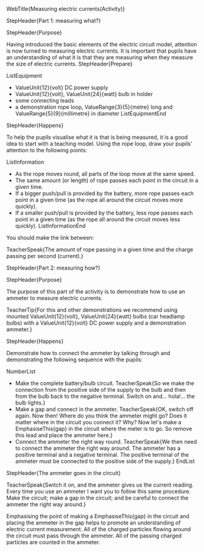WebTitle{Measuring electric currents(Activity)}

StepHeader{Part 1: measuring what?}

StepHeader{Purpose}

Having introduced the basic elements of the electric circuit model, attention is now turned to measuring electric currents. It is important that pupils have an understanding of what it is that they are measuring when they measure the size of electric currents.
StepHeader{Prepare}

ListEquipment
- ValueUnit{12}{volt} DC power supply
- ValueUnit{12}{volt}, ValueUnit{24}{watt} bulb in holder
- some connecting leads
- a demonstration rope loop, ValueRange{3}{5}{metre} long and ValueRange{5}{9}{millimetre} in diameter
ListEquipmentEnd

StepHeader{Happens}

To help the pupils visualise what it is that is being measured, it is a good idea to start with a teaching model. Using the rope loop, draw your pupils' attention to the following points:

ListInformation
- As the rope moves round, all parts of the loop move at the same speed.
- The same amount (or length) of rope passes each point in the circuit in a given time.
- If a bigger push/pull is provided by the battery, more rope passes each point in a given time (as the rope all around the circuit moves more quickly).
- If a smaller push/pull is provided by the battery, less rope passes each point in a given time (as the rope all around the circuit moves less quickly).
ListInformationEnd

You should make the link between:

TeacherSpeak{The amount of rope passing in a given time and the charge passing per second (current).}

StepHeader{Part 2: measuring how?}

StepHeader{Purpose}

The purpose of this part of the activity is to demonstrate how to use an ammeter to measure electric currents.

TeacherTip{For this and other demonstrations we recommend using mounted ValueUnit{12}{volt}, ValueUnit{24}{watt} bulbs (car headlamp bulbs) with a ValueUnit{12}{volt} DC power supply and a demonstration ammeter.}

StepHeader{Happens}

Demonstrate how to connect the ammeter by talking through and demonstrating the following sequence with the pupils:

NumberList
- Make the complete battery/bulb circuit.
TeacherSpeak{So we make the connection from the positive side of the supply to the bulb and then from the bulb back to the negative terminal. Switch on and&hellip;  hola!&hellip;  the bulb lights.}
- Make a gap and connect in the ammeter.
TeacherSpeak{OK, switch off again. Now then! Where do you think the ammeter might go? Does it matter where in the circuit you connect it? Why? Now let's make a EmphasiseThis{gap} in the circuit where the meter is to go. So remove this lead and place the ammeter here.}
- Connect the ammeter the right way round.
TeacherSpeak{We then need to connect the ammeter the right way around. The ammeter has a positive terminal and a negative terminal. The positive terminal of the ammeter must be connected to the positive side of the supply.}
EndList

StepHeader{The ammeter goes in the circuit}

TeacherSpeak{Switch it on, and the ammeter gives us the current reading. Every time you use an ammeter I want you to follow this same procedure. Make the circuit; make a gap in the circuit; and be careful to connect the ammeter the right way around.}

Emphasising the point of making a EmphasiseThis{gap} in the circuit and placing the ammeter in the gap helps to promote an understanding of electric current measurement. All of the charged particles flowing around the circuit must pass through the ammeter. All of the passing charged particles are counted in the ammeter.

